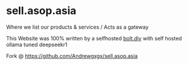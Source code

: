 # sell.asop.asia
Where we list our products &amp; services / Acts as a gateway 

This Website was 100% written by a selfhosted [bolt.diy](https://github.com/stackblitz-labs/bolt.diy) with self hosted ollama tuned deepseekr1

Fork @ https://github.com/Andrewgxgx/sell.asop.asia